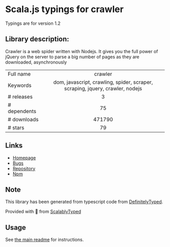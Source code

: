 
# Scala.js typings for crawler

Typings are for version 1.2

## Library description:
Crawler is a web spider written with Nodejs. It gives you the full power of jQuery on the server to parse a big number of pages as they are downloaded, asynchronously

|                    |                 |
| ------------------ | :-------------: |
| Full name          | crawler |
| Keywords           | dom, javascript, crawling, spider, scraper, scraping, jquery, crawler, nodejs |
| # releases         | 3 |
| # dependents       | 75 |
| # downloads        | 471790 |
| # stars            | 79 |

## Links
- [Homepage](https://github.com/bda-research/node-crawler)
- [Bugs](https://github.com/bda-research/node-crawler/issues)
- [Repository](https://github.com/bda-research/node-crawler)
- [Npm](https://www.npmjs.com/package/crawler)
    


## Note
This library has been generated from typescript code from [DefinitelyTyped](https://definitelytyped.org).

Provided with :purple_heart: from [ScalablyTyped](https://github.com/oyvindberg/ScalablyTyped)

## Usage
See [the main readme](../../readme.md) for instructions.


